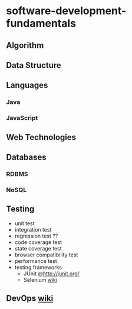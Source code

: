 # software-development-fundamentals


## Algorithm

## Data Structure

## Languages

### Java

### JavaScript

## Web Technologies


## Databases

### RDBMS

### NoSQL 

## Testing
  - unit test
  - integration test
  - regression test ??
  - code coverage test 
  - state coverage test 
  - browser compatibility test
  - performance test 
  - testing frameworks 
    - JUnit @http://junit.org/
    - Selenium [wiki](https://en.wikipedia.org/wiki/Selenium_(software))
  


## DevOps [wiki](https://en.wikipedia.org/wiki/DevOps)


